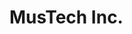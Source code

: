 <!Doctype HTML>
<html>
  <head>
    <title>MusTech Inc.</title>
  </head>
  <body>
    <h1>MusTech Inc.</h1>
  </body>
</html>
